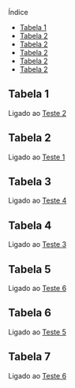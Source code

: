 Índice
- [Tabela 1](#tabela-1)
- [Tabela 2](#tabela-2)
- [Tabela 2](#tabela-3)
- [Tabela 2](#tabela-4)
- [Tabela 2](#tabela-5)
- [Tabela 2](#tabela-6)


## Tabela 1 
 Ligado ao [Teste 2](#tabela-2)
 
## Tabela 2
 Ligado ao [Teste 1](#tabela-1)
 
## Tabela 3
 Ligado ao [Teste 4](#tabela-4)
 
## Tabela 4
 Ligado ao [Teste 3](#tabela-3)
 
## Tabela 5
 Ligado ao [Teste 6](#tabela-6)
 
## Tabela 6
 Ligado ao [Teste 5](#tabela-5)
 
## Tabela 7
 Ligado ao [Teste 6](#tabela-6)
